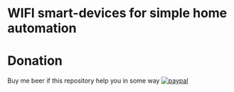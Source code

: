 # WIFI smart-devices for simple home automation
# Donation
Buy me beer if this repository help you in some way
[![paypal](https://www.paypalobjects.com/en_US/i/btn/btn_donateCC_LG.gif)](https://www.paypal.com/cgi-bin/webscr?cmd=_s-xclick&hosted_button_id=T4DJG2EE2URZY)
